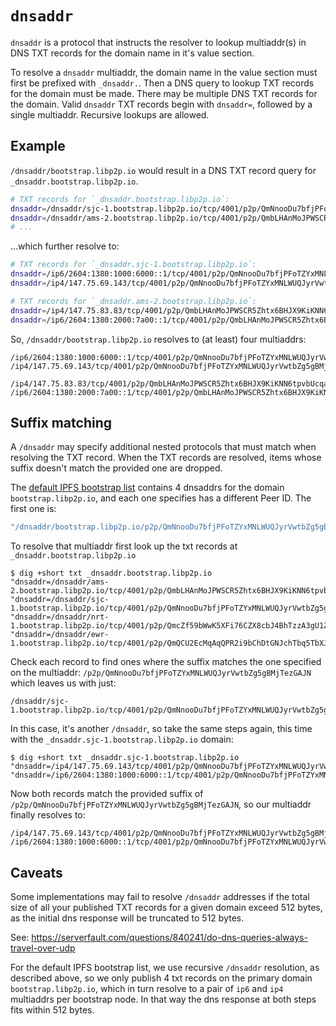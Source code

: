 # `dnsaddr`

`dnsaddr` is a protocol that instructs the resolver to lookup multiaddr(s) in DNS TXT records for the domain name in it's value section.

To resolve a `dnsaddr` multiaddr, the domain name in the value section must first be prefixed with `_dnsaddr.`. Then a DNS query to lookup TXT records for the domain must be made. There may be multiple DNS TXT records for the domain. Valid `dnsaddr` TXT records begin with `dnsaddr=`, followed by a single multiaddr. Recursive lookups are allowed.

## Example

`/dnsaddr/bootstrap.libp2p.io` would result in a DNS TXT record query for `_dnsaddr.bootstrap.libp2p.io`.

```sh
# TXT records for `_dnsaddr.bootstrap.libp2p.io`:
dnsaddr=/dnsaddr/sjc-1.bootstrap.libp2p.io/tcp/4001/p2p/QmNnooDu7bfjPFoTZYxMNLWUQJyrVwtbZg5gBMjTezGAJN
dnsaddr=/dnsaddr/ams-2.bootstrap.libp2p.io/tcp/4001/p2p/QmbLHAnMoJPWSCR5Zhtx6BHJX9KiKNN6tpvbUcqanj75Nb
# ...
```

...which further resolve to:

```sh
# TXT records for `_dnsaddr.sjc-1.bootstrap.libp2p.io`:
dnsaddr=/ip6/2604:1380:1000:6000::1/tcp/4001/p2p/QmNnooDu7bfjPFoTZYxMNLWUQJyrVwtbZg5gBMjTezGAJN
dnsaddr=/ip4/147.75.69.143/tcp/4001/p2p/QmNnooDu7bfjPFoTZYxMNLWUQJyrVwtbZg5gBMjTezGAJN

# TXT records for `_dnsaddr.ams-2.bootstrap.libp2p.io`:
dnsaddr=/ip4/147.75.83.83/tcp/4001/p2p/QmbLHAnMoJPWSCR5Zhtx6BHJX9KiKNN6tpvbUcqanj75Nb
dnsaddr=/ip6/2604:1380:2000:7a00::1/tcp/4001/p2p/QmbLHAnMoJPWSCR5Zhtx6BHJX9KiKNN6tpvbUcqanj75Nb
```

So, `/dnsaddr/bootstrap.libp2p.io` resolves to (at least) four multiaddrs:

```
/ip6/2604:1380:1000:6000::1/tcp/4001/p2p/QmNnooDu7bfjPFoTZYxMNLWUQJyrVwtbZg5gBMjTezGAJN
/ip4/147.75.69.143/tcp/4001/p2p/QmNnooDu7bfjPFoTZYxMNLWUQJyrVwtbZg5gBMjTezGAJN

/ip4/147.75.83.83/tcp/4001/p2p/QmbLHAnMoJPWSCR5Zhtx6BHJX9KiKNN6tpvbUcqanj75Nb
/ip6/2604:1380:2000:7a00::1/tcp/4001/p2p/QmbLHAnMoJPWSCR5Zhtx6BHJX9KiKNN6tpvbUcqanj75Nb
```

## Suffix matching

A `/dnsaddr` may specify additional nested protocols that must match when resolving the TXT record. When the TXT records are resolved, items whose suffix doesn't match the provided one are dropped.

The [default IPFS bootstrap list](https://github.com/ipfs/go-ipfs-config/blob/v0.0.11/bootstrap_peers.go#L22-L25) contains 4 dnsaddrs for the domain `bootstrap.libp2p.io`, and each one specifies has a different Peer ID. The first one is:

```go
"/dnsaddr/bootstrap.libp2p.io/p2p/QmNnooDu7bfjPFoTZYxMNLWUQJyrVwtbZg5gBMjTezGAJN",
```

To resolve that multiaddr first look up the txt records at `_dnsaddr.bootstrap.libp2p.io`

```console
$ dig +short txt _dnsaddr.bootstrap.libp2p.io
"dnsaddr=/dnsaddr/ams-2.bootstrap.libp2p.io/tcp/4001/p2p/QmbLHAnMoJPWSCR5Zhtx6BHJX9KiKNN6tpvbUcqanj75Nb"
"dnsaddr=/dnsaddr/sjc-1.bootstrap.libp2p.io/tcp/4001/p2p/QmNnooDu7bfjPFoTZYxMNLWUQJyrVwtbZg5gBMjTezGAJN"
"dnsaddr=/dnsaddr/nrt-1.bootstrap.libp2p.io/tcp/4001/p2p/QmcZf59bWwK5XFi76CZX8cbJ4BhTzzA3gU1ZjYZcYW3dwt"
"dnsaddr=/dnsaddr/ewr-1.bootstrap.libp2p.io/tcp/4001/p2p/QmQCU2EcMqAqQPR2i9bChDtGNJchTbq5TbXJJ16u19uLTa"
```

Check each record to find ones where the suffix matches the one specified on the multiaddr: `/p2p/QmNnooDu7bfjPFoTZYxMNLWUQJyrVwtbZg5gBMjTezGAJN` which leaves us with just:

```
/dnsaddr/sjc-1.bootstrap.libp2p.io/tcp/4001/p2p/QmNnooDu7bfjPFoTZYxMNLWUQJyrVwtbZg5gBMjTezGAJN
```

In this case, it's another `/dnsaddr`, so take the same steps again, this time with the `_dnsaddr.sjc-1.bootstrap.libp2p.io` domain:

```console
$ dig +short txt _dnsaddr.sjc-1.bootstrap.libp2p.io
"dnsaddr=/ip4/147.75.69.143/tcp/4001/p2p/QmNnooDu7bfjPFoTZYxMNLWUQJyrVwtbZg5gBMjTezGAJN"
"dnsaddr=/ip6/2604:1380:1000:6000::1/tcp/4001/p2p/QmNnooDu7bfjPFoTZYxMNLWUQJyrVwtbZg5gBMjTezGAJN"
```

Now both records match the provided suffix of `/p2p/QmNnooDu7bfjPFoTZYxMNLWUQJyrVwtbZg5gBMjTezGAJN`, so our multiaddr finally resolves to:

```
/ip4/147.75.69.143/tcp/4001/p2p/QmNnooDu7bfjPFoTZYxMNLWUQJyrVwtbZg5gBMjTezGAJN
/ip6/2604:1380:1000:6000::1/tcp/4001/p2p/QmNnooDu7bfjPFoTZYxMNLWUQJyrVwtbZg5gBMjTezGAJN
```

## Caveats

Some implementations may fail to resolve `/dnsaddr` addresses if the total size of all your published TXT records for a given domain exceed 512 bytes, as the initial dns response will be truncated to 512 bytes.

See: https://serverfault.com/questions/840241/do-dns-queries-always-travel-over-udp

For the default IPFS bootstrap list, we use recursive `/dnsaddr` resolution, as described above, so we only publish 4 txt records on the primary domain `bootstrap.libp2p.io`, which in turn resolve to a pair of `ip6` and `ip4` multiaddrs per bootstrap node. In that way the dns response at both steps fits within 512 bytes.
